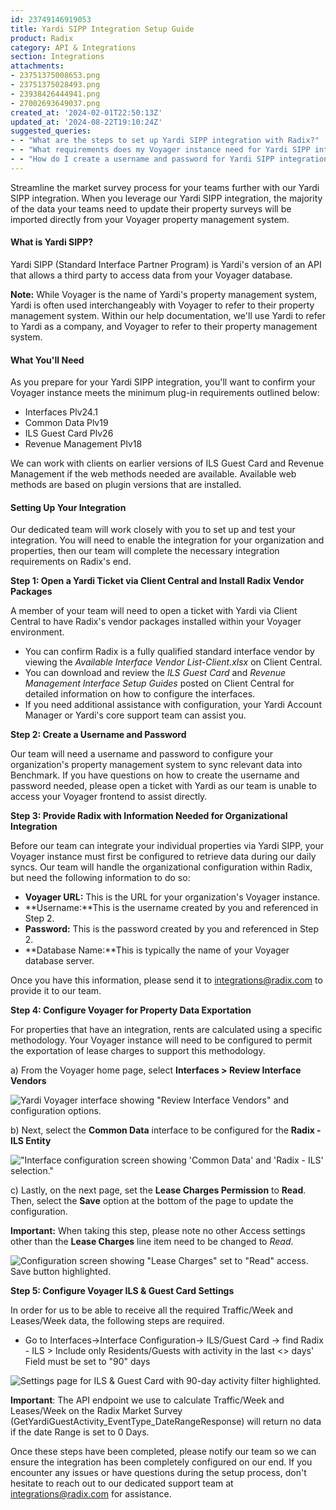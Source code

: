 ```yaml
---
id: 23749146919053
title: Yardi SIPP Integration Setup Guide
product: Radix
category: API & Integrations
section: Integrations
attachments:
- 23751375008653.png
- 23751375028493.png
- 23938426444941.png
- 27002693649037.png
created_at: '2024-02-01T22:50:13Z'
updated_at: '2024-08-22T19:10:24Z'
suggested_queries:
- - "What are the steps to set up Yardi SIPP integration with Radix?"
- - "What requirements does my Voyager instance need for Yardi SIPP integration?"
- - "How do I create a username and password for Yardi SIPP integration?"
---
```

Streamline the market survey process for your teams further with our Yardi SIPP integration. When you leverage our Yardi SIPP integration, the majority of the data your teams need to update their property surveys will be imported directly from your Voyager property management system.

#### What is Yardi SIPP?

Yardi SIPP (Standard Interface Partner Program) is Yardi's version of an API that allows a third party to access data from your Voyager database.

**Note:** While Voyager is the name of Yardi's property management system, Yardi is often used interchangeably with Voyager to refer to their property management system. Within our help documentation, we'll use Yardi to refer to Yardi as a company, and Voyager to refer to their property management system.

#### What You'll Need

As you prepare for your Yardi SIPP integration, you'll want to confirm your Voyager instance meets the minimum plug-in requirements outlined below:

* Interfaces Plv24.1
* Common Data Plv19
* ILS Guest Card Plv26
* Revenue Management Plv18

We can work with clients on earlier versions of ILS Guest Card and Revenue Management if the web methods needed are available. Available web methods are based on plugin versions that are installed.

#### Setting Up Your Integration

Our dedicated team will work closely with you to set up and test your integration. You will need to enable the integration for your organization and properties, then our team will complete the necessary integration requirements on Radix's end.

**Step 1: Open a Yardi Ticket via Client Central and Install Radix Vendor Packages**

A member of your team will need to open a ticket with Yardi via Client Central to have Radix's vendor packages installed within your Voyager environment.

* You can confirm Radix is a fully qualified standard interface vendor by viewing the *Available Interface Vendor List-Client.xlsx* on Client Central.
* You can download and review the *ILS Guest Card* and *Revenue Management Interface Setup Guides* posted on Client Central for detailed information on how to configure the interfaces.
* If you need additional assistance with configuration, your Yardi Account Manager or Yardi's core support team can assist you.

**Step 2: Create a Username and Password**

Our team will need a username and password to configure your organization's property management system to sync relevant data into Benchmark. If you have questions on how to create the username and password needed, please open a ticket with Yardi as our team is unable to access your Voyager frontend to assist directly.

**Step 3: Provide Radix with Information Needed for Organizational Integration**

Before our team can integrate your individual properties via Yardi SIPP, your Voyager instance must first be configured to retrieve data during our daily syncs. Our team will handle the organizational configuration within Radix, but need the following information to do so:

* **Voyager URL:** This is the URL for your organization's Voyager instance.
* **Username:**This is the username created by you and referenced in Step 2.
* **Password:** This is the password created by you and referenced in Step 2.
* **Database Name:**This is typically the name of your Voyager database server.

Once you have this information, please send it to [integrations@radix.com](mailto:onboarding@radix.com) to provide it to our team.

**Step 4: Configure Voyager for Property Data Exportation**

For properties that have an integration, rents are calculated using a specific methodology. Your Voyager instance will need to be configured to permit the exportation of lease charges to support this methodology.

a) From the Voyager home page, select **Interfaces > Review Interface Vendors**

![Yardi Voyager interface showing "Review Interface Vendors" and configuration options.](attachments/23751375008653.png)

b) Next, select the **Common Data** interface to be configured for the **Radix - ILS Entity**

!["Interface configuration screen showing 'Common Data' and 'Radix - ILS' selection."](attachments/23751375028493.png)

c) Lastly, on the next page, set the **Lease Charges Permission** to **Read**. Then, select the **Save** option at the bottom of the page to update the configuration. 

**Important:** When taking this step, please note no other Access settings other than the **Lease Charges** line item need to be changed to *Read*.

![Configuration screen showing "Lease Charges" set to "Read" access. Save button highlighted.](attachments/23938426444941.png)

**Step 5: Configure Voyager ILS & Guest Card Settings**

In order for us to be able to receive all the required Traffic/Week and Leases/Week data, the following steps are required.

* Go to Interfaces->Interface Configuration-> ILS/Guest Card -> find Radix - ILS > Include only Residents/Guests with activity in the last <> days' Field must be set to "90" days

![Settings page for ILS & Guest Card with 90-day activity filter highlighted.](attachments/27002693649037.png)

**Important**: The API endpoint we use to calculate Traffic/Week and Leases/Week on the Radix Market Survey (GetYardiGuestActivity\_EventType\_DateRangeResponse) will return no data if the date Range is set to 0 Days.

Once these steps have been completed, please notify our team so we can ensure the integration has been completely configured on our end. If you encounter any issues or have questions during the setup process, don't hesitate to reach out to our dedicated support team at [integrations@radix.com](mailto:support@radix.com) for assistance.